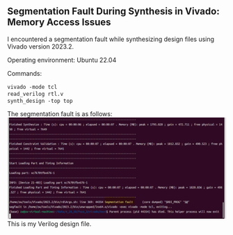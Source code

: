 ## Segmentation Fault During Synthesis in Vivado: Memory Access Issues

I encountered a segmentation fault while synthesizing design files using Vivado version 2023.2. 

Operating environment: Ubuntu 22.04 

Commands: 
```
vivado -mode tcl 
read_verilog rtl.v 
synth_design -top top
```
 The segmentation fault is as follows:
![images](./segmentation.png)
This is my Verilog design file.